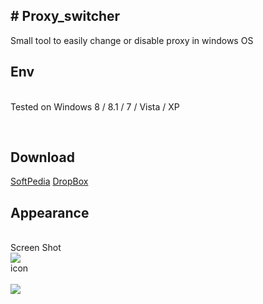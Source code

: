 <h2># Proxy_switcher </h2>
Small tool to easily change or disable proxy in windows OS
<br />
<h2>Env </h2><br />
Tested on Windows 8 / 8.1 / 7 / Vista / XP  


<br /><h2>Download </h2>
<a href='http://www.softpedia.com/get/Network-Tools/IP-Tools/System-Proxy-Switcher.shtml' >SoftPedia</a>
<a href='https://www.dropbox.com/s/qxj89wo6f6lvil2/Proxy_Switcher___Setup__V_1.rar?dl=0 '> DropBox  <a>
<br />
<h2>Appearance</h2>
<br />Screen Shot

<br />
<img src='http://i.imgur.com/EDJUbSk.png' />
<br/>
icon
<br/>
<br />
<img src='http://i.imgur.com/XQfA4kZ.jpg' />
